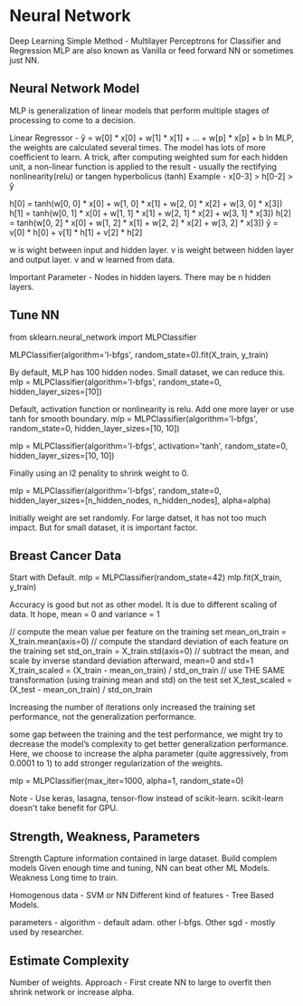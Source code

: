 # Neural Network
Deep Learning
Simple Method - Multilayer Perceptrons for Classifier and Regression
MLP are also known as Vanilla or feed forward NN or sometimes just NN.

## Neural Network Model
MLP is generalization of linear models that perform multiple stages of processing to come to a decision.

Linear Regressor - ŷ = w[0] * x[0] + w[1] * x[1] + ... + w[p] * x[p] + b
In MLP, the weights are calculated several times.
    The model has lots of more coefficient to learn.
    A trick, after computing weighted sum for each hidden unit, a non-linear function is applied to the result - usually the rectifying nonlinearity(relu) or tangen hyperbolicus (tanh)
Example -
 x[0-3] > h[0-2] > ŷ

h[0] = tanh(w[0, 0] * x[0] + w[1, 0] * x[1] + w[2, 0] * x[2] + w[3, 0] * x[3])
h[1] = tanh(w[0, 1] * x[0] + w[1, 1] * x[1] + w[2, 1] * x[2] + w[3, 1] * x[3])
h[2] = tanh(w[0, 2] * x[0] + w[1, 2] * x[1] + w[2, 2] * x[2] + w[3, 2] * x[3])
ŷ = v[0] * h[0] + v[1] * h[1] + v[2] * h[2]

w is wight between input and hidden layer.
v is weight between hidden layer and output layer.
v and w learned from data.

Important Parameter - Nodes in hidden layers.
    There may be n hidden layers.

## Tune NN
from sklearn.neural_network import MLPClassifier

MLPClassifier(algorithm='l-bfgs', random_state=0).fit(X_train, y_train)

By default, MLP has 100 hidden nodes. Small dataset, we can reduce this.
mlp = MLPClassifier(algorithm='l-bfgs', random_state=0, hidden_layer_sizes=[10])

Default, activation function or nonlinearity is relu. 
Add one more layer or use tanh for smooth boundary.
mlp = MLPClassifier(algorithm='l-bfgs', random_state=0, hidden_layer_sizes=[10, 10])

mlp = MLPClassifier(algorithm='l-bfgs', activation='tanh', random_state=0, hidden_layer_sizes=[10, 10])

Finally using an l2 penality to shrink weight to 0.

mlp = MLPClassifier(algorithm='l-bfgs', random_state=0, hidden_layer_sizes=[n_hidden_nodes, n_hidden_nodes],
                    alpha=alpha)

Initially weight are set randomly. For large datset, it has not too much impact. But for small dataset, it is important factor.

## Breast Cancer Data
Start with Default.
mlp = MLPClassifier(random_state=42)
mlp.fit(X_train, y_train)

Accuracy is good but not as other model. It is due to different scaling of data.
    It hope, mean = 0 and variance = 1

// compute the mean value per feature on the training set
mean_on_train = X_train.mean(axis=0)
// compute the standard deviation of each feature on the training set
std_on_train = X_train.std(axis=0)
// subtract the mean, and scale by inverse standard deviation afterward, mean=0 and std=1
X_train_scaled = (X_train - mean_on_train) / std_on_train
// use THE SAME transformation (using training mean and std) on the test set
X_test_scaled = (X_test - mean_on_train) / std_on_train

Increasing the number of iterations only increased the training set performance, not the generalization performance.

some gap between the training and the test performance, we might try to decrease the model’s complexity to get better generalization performance. Here, we choose to increase the alpha parameter (quite aggressively, from 0.0001 to 1) to add stronger regularization of the weights.

mlp = MLPClassifier(max_iter=1000, alpha=1, random_state=0)

Note - Use keras, lasagna, tensor-flow instead of scikit-learn.
scikit-learn doesn't take benefit for GPU.

## Strength, Weakness, Parameters
Strength
    Capture information contained in large dataset.
    Build complem models
    Given enough time and tuning, NN can beat other ML Models.
Weakness
    Long time to train.

Homogenous data - SVM or NN
Different kind of features - Tree Based Models.

parameters -
 algorithm - default adam. other l-bfgs. Other sgd - mostly used by researcher.

## Estimate Complexity
Number of weights.
Approach - First create NN to large to overfit then shrink network or increase alpha.
